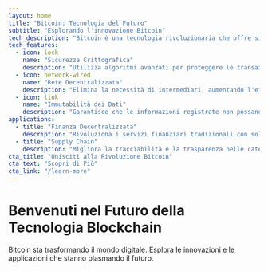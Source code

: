 ```yaml
---
layout: home
title: "Bitcoin: Tecnologia del Futuro"
subtitle: "Esplorando l'innovazione Bitcoin"
tech_description: "Bitcoin è una tecnologia rivoluzionaria che offre sicurezza, trasparenza e decentralizzazione, aprendo nuove possibilità in diversi settori."
tech_features:
  - icon: lock
    name: "Sicurezza Crittografica"
    description: "Utilizza algoritmi avanzati per proteggere le transazioni e i dati."
  - icon: network-wired
    name: "Rete Decentralizzata"
    description: "Elimina la necessità di intermediari, aumentando l'efficienza e la resilienza."
  - icon: link
    name: "Immutabilità dei Dati"
    description: "Garantisce che le informazioni registrate non possano essere alterate o eliminate."
applications:
  - title: "Finanza Decentralizzata"
    description: "Rivoluziona i servizi finanziari tradizionali con soluzioni peer-to-peer, offrendo maggiore accessibilità e controllo agli utenti."
  - title: "Supply Chain"
    description: "Migliora la tracciabilità e la trasparenza nelle catene di approvvigionamento globali, riducendo frodi e inefficienze."
cta_title: "Unisciti alla Rivoluzione Bitcoin"
cta_text: "Scopri di Più"
cta_link: "/learn-more"
---
```


# Benvenuti nel Futuro della Tecnologia Blockchain

Bitcoin sta trasformando il mondo digitale. Esplora le innovazioni e le applicazioni che stanno plasmando il futuro.
